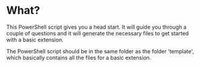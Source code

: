
# What?
This PowerShell script gives you a head start. 
It will guide you through a couple of questions and it will generate the necessary files to get started with a basic extension. 

The PowerShell script should be in the same folder as the folder 'template', which basically contains all the files for a basic extension.
